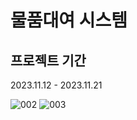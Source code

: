 # 물품대여 시스템

## 프로젝트 기간
2023.11.12 - 2023.11.21

![002](https://github.com/orthh/PersonalRecord/assets/107793363/6e1621bc-e5bf-48c1-89c5-e5e1baf27d8e)
![003](https://github.com/orthh/PersonalRecord/assets/107793363/e58e2e1e-2005-4ece-b520-4c13c23254eb)
